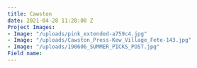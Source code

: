 ```yaml
---
title: Cawston
date: 2021-04-28 11:28:00 Z
Project Images:
- Image: "/uploads/pink_extended-a759c4.jpg"
- Image: "/uploads/Cawston_Press-Kew_Village_Fete-143.jpg"
- Image: "/uploads/190606_SUMMER_PICKS_POST.jpg"
Field name: 
---
```


